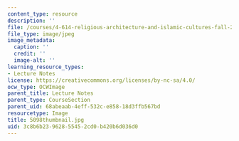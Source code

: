 ```yaml
---
content_type: resource
description: ''
file: /courses/4-614-religious-architecture-and-islamic-cultures-fall-2002/3c8b6b23962855452cd0b420b6d036d0_5098thumbnail.jpg
file_type: image/jpeg
image_metadata:
  caption: ''
  credit: ''
  image-alt: ''
learning_resource_types:
- Lecture Notes
license: https://creativecommons.org/licenses/by-nc-sa/4.0/
ocw_type: OCWImage
parent_title: Lecture Notes
parent_type: CourseSection
parent_uid: 68abeaab-4eff-532c-e858-18d3ffb567bd
resourcetype: Image
title: 5098thumbnail.jpg
uid: 3c8b6b23-9628-5545-2cd0-b420b6d036d0
---
```


